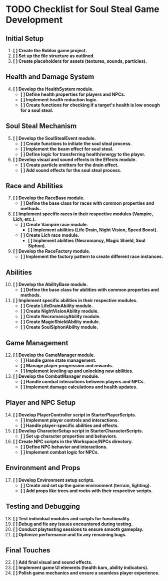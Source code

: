 
# TODO Checklist for Soul Steal Game Development

## Initial Setup
1. **[ ] Create the Roblox game project.**
2. **[ ] Set up the file structure as outlined.**
3. **[ ] Create placeholders for assets (textures, sounds, particles).**

## Health and Damage System
4. **[ ] Develop the HealthSystem module.**
   - **[ ] Define health properties for players and NPCs.**
   - **[ ] Implement health reduction logic.**
   - **[ ] Create functions for checking if a target's health is low enough for a soul steal.**

## Soul Steal Mechanism
5. **[ ] Develop the SoulStealEvent module.**
   - **[ ] Create functions to initiate the soul steal process.**
   - **[ ] Implement the beam effect for soul steal.**
   - **[ ] Define logic for transferring health/energy to the player.**
6. **[ ] Develop visual and sound effects in the Effects module.**
   - **[ ] Create particle emitters for the drain effect.**
   - **[ ] Add sound effects for the soul steal process.**

## Race and Abilities
7. **[ ] Develop the RaceBase module.**
   - **[ ] Define the base class for races with common properties and methods.**
8. **[ ] Implement specific races in their respective modules (Vampire, Lich, etc.).**
   - **[ ] Create Vampire race module.**
     - **[ ] Implement abilities (Life Drain, Night Vision, Speed Boost).**
   - **[ ] Create Lich race module.**
     - **[ ] Implement abilities (Necromancy, Magic Shield, Soul Siphon).**
9. **[ ] Develop the RaceFactory module.**
   - **[ ] Implement the factory pattern to create different race instances.**

## Abilities
10. **[ ] Develop the AbilityBase module.**
    - **[ ] Define the base class for abilities with common properties and methods.**
11. **[ ] Implement specific abilities in their respective modules.**
    - **[ ] Create LifeDrainAbility module.**
    - **[ ] Create NightVisionAbility module.**
    - **[ ] Create NecromancyAbility module.**
    - **[ ] Create MagicShieldAbility module.**
    - **[ ] Create SoulSiphonAbility module.**

## Game Management
12. **[ ] Develop the GameManager module.**
    - **[ ] Handle game state management.**
    - **[ ] Manage player progression and rewards.**
    - **[ ] Implement leveling up and unlocking new abilities.**
13. **[ ] Develop the CombatManager module.**
    - **[ ] Handle combat interactions between players and NPCs.**
    - **[ ] Implement damage calculations and health updates.**

## Player and NPC Setup
14. **[ ] Develop PlayerController script in StarterPlayerScripts.**
    - **[ ] Implement player controls and interactions.**
    - **[ ] Handle player-specific abilities and effects.**
15. **[ ] Develop CharacterSetup script in StarterCharacterScripts.**
    - **[ ] Set up character properties and behaviors.**
16. **[ ] Create NPC scripts in the Workspace/NPCs directory.**
    - **[ ] Define NPC behavior and interactions.**
    - **[ ] Implement combat logic for NPCs.**

## Environment and Props
17. **[ ] Develop Environment setup scripts.**
    - **[ ] Create and set up the game environment (terrain, lighting).**
    - **[ ] Add props like trees and rocks with their respective scripts.**

## Testing and Debugging
18. **[ ] Test individual modules and scripts for functionality.**
19. **[ ] Debug and fix any issues encountered during testing.**
20. **[ ] Conduct playtesting sessions to ensure smooth gameplay.**
21. **[ ] Optimize performance and fix any remaining bugs.**

## Final Touches
22. **[ ] Add final visual and sound effects.**
23. **[ ] Implement game UI elements (health bars, ability indicators).**
24. **[ ] Polish game mechanics and ensure a seamless player experience.**
